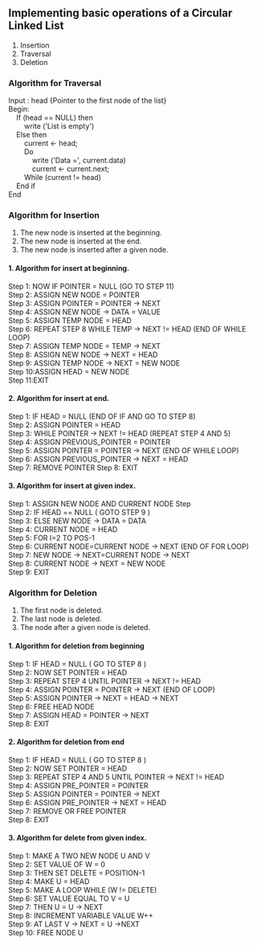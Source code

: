 ## Implementing basic operations of a Circular Linked List 
1. Insertion
2. Traversal
3. Deletion

### Algorithm for Traversal

Input : head {Pointer to the first node of the list} <br/>
Begin: <br/>
&nbsp;&nbsp;&nbsp;&nbsp;If (head == NULL) then <br/>
&nbsp;&nbsp;&nbsp;&nbsp;&nbsp;&nbsp;&nbsp;&nbsp;write ('List is empty') <br/>
&nbsp;&nbsp;&nbsp;&nbsp;Else then <br/>
&nbsp;&nbsp;&nbsp;&nbsp;&nbsp;&nbsp;&nbsp;&nbsp;current ← head;  <br/>
&nbsp;&nbsp;&nbsp;&nbsp;&nbsp;&nbsp;&nbsp;&nbsp;Do <br/>
&nbsp;&nbsp;&nbsp;&nbsp;&nbsp;&nbsp;&nbsp;&nbsp;&nbsp;&nbsp;&nbsp;&nbsp;write ('Data =', current.data)  <br/>
&nbsp;&nbsp;&nbsp;&nbsp;&nbsp;&nbsp;&nbsp;&nbsp;&nbsp;&nbsp;&nbsp;&nbsp;current ← current.next; <br/>
&nbsp;&nbsp;&nbsp;&nbsp;&nbsp;&nbsp;&nbsp;&nbsp;While (current != head) <br/>
&nbsp;&nbsp;&nbsp;&nbsp;End if <br/>
End <br/>

### Algorithm for Insertion
1.	The new node is inserted at the beginning.
2.	The new node is inserted at the end.
3.	The new node is inserted after a given node.

#### 1. Algorithm for insert at beginning.	

Step 1: NOW IF POINTER = NULL (GO TO STEP 11)  <br/>
Step 2: ASSIGN NEW NODE = POINTER <br/>
Step 3: ASSIGN POINTER = POINTER → NEXT <br/> 
Step 4: ASSIGN NEW NODE → DATA = VALUE  <br/>
Step 5: ASSIGN TEMP NODE = HEAD <br/>
Step 6: REPEAT STEP 8 WHILE TEMP → NEXT != HEAD (END OF WHILE LOOP)  <br/>
Step 7: ASSIGN TEMP NODE = TEMP → NEXT <br/>
Step 8: ASSIGN NEW NODE → NEXT = HEAD <br/>
Step 9: ASSIGN TEMP NODE → NEXT = NEW NODE  <br/>
Step 10:ASSIGN HEAD = NEW NODE <br/>
Step 11:EXIT <br/>

#### 2. Algorithm for insert at end.

Step 1: IF HEAD = NULL (END OF IF AND GO TO STEP 8)  <br/>
Step 2: ASSIGN POINTER = HEAD <br/>
Step 3: WHILE POINTER -> NEXT != HEAD (REPEAT STEP 4 AND 5)  <br/>
Step 4: ASSIGN PREVIOUS_POINTER = POINTER <br/>
Step 5: ASSIGN POINTER = POINTER -> NEXT (END OF WHILE LOOP)  <br/>
Step 6: ASSIGN PREVIOUS_POINTER -> NEXT = HEAD <br/>
Step 7: REMOVE POINTER Step 8: EXIT <br/>


#### 3.	Algorithm for insert at given index.	

Step 1: ASSIGN NEW NODE AND CURRENT NODE Step  <br/>
Step 2: IF HEAD == NULL ( GOTO STEP 9 )  <br/>
Step 3: ELSE NEW NODE → DATA = DATA  <br/>
Step 4: CURRENT NODE = HEAD <br/>
Step 5: FOR I=2 TO POS-1 <br/>
Step 6: CURRENT NODE=CURRENT NODE → NEXT (END OF FOR LOOP)  <br/>
Step 7: NEW NODE → NEXT=CURRENT NODE → NEXT <br/>
Step 8: CURRENT NODE → NEXT = NEW NODE  <br/>
Step 9: EXIT <br/>


### Algorithm for Deletion

1.	The first node is deleted.
2.	The last node is deleted.
3.	The node after a given node is deleted.

#### 1. Algorithm for deletion from beginning 
Step 1:	IF HEAD = NULL ( GO TO STEP 8 )  <br/>
Step 2:	NOW SET POINTER = HEAD <br/>
Step 3:	REPEAT STEP 4 UNTIL POINTER → NEXT != HEAD  <br/>
Step 4:	ASSIGN POINTER = POINTER → NEXT (END OF LOOP)  <br/>
Step 5:	ASSIGN POINTER → NEXT = HEAD → NEXT <br/>
Step 6:	FREE HEAD NODE <br/>
Step 7:	ASSIGN HEAD = POINTER → NEXT  <br/>
Step 8:	EXIT <br/>

#### 2. Algorithm for deletion from end
Step 1:	IF HEAD = NULL ( GO TO STEP 8 )  <br/>
Step 2:	NOW SET POINTER = HEAD <br/>
Step 3:	REPEAT STEP 4 AND 5 UNTIL POINTER → NEXT != HEAD  <br/>
Step 4:	ASSIGN PRE_POINTER = POINTER <br/>
Step 5:	ASSIGN POINTER = POINTER → NEXT  <br/>
Step 6:	ASSIGN PRE_POINTER → NEXT = HEAD  <br/>
Step 7:	REMOVE OR FREE POINTER <br/>
Step 8:	EXIT <br/>

#### 3. Algorithm for delete from given index.	

Step 1: MAKE A TWO NEW NODE U AND V  <br/>
Step 2: SET VALUE OF W = 0 <br/>
Step 3: THEN SET DELETE = POSITION-1  <br/>
Step 4: MAKE U = HEAD <br/>
Step 5: MAKE A LOOP WHILE (W != DELETE)  <br/>
Step 6: SET VALUE EQUAL TO V = U <br/>
Step 7: THEN U = U → NEXT <br/>
Step 8: INCREMENT VARIABLE VALUE W++  <br/>
Step 9: AT LAST V → NEXT = U →NEXT  <br/>
Step 10: FREE NODE U <br/>

